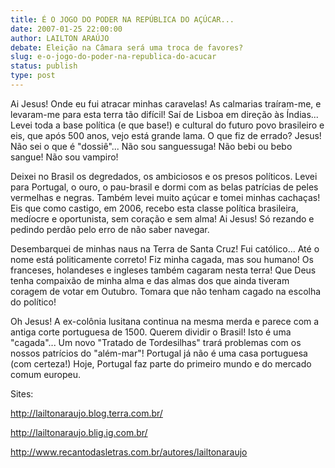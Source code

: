 ```yaml
---
title: É O JOGO DO PODER NA REPÚBLICA DO AÇÚCAR...
date: 2007-01-25 22:00:00
author: LAILTON ARAÚJO
debate: Eleição na Câmara será uma troca de favores?
slug: e-o-jogo-do-poder-na-republica-do-acucar
status: publish 
type: post
---
```


  

Ai Jesus! Onde eu fui atracar minhas caravelas! As calmarias traíram-me, e levaram-me para esta terra tão difícil! Saí de Lisboa em direção às Índias... Levei toda a base política (e que base!) e cultural do futuro povo brasileiro e eis, que após 500 anos, vejo está grande lama. O que fiz de errado? Jesus! Não sei o que é "dossiê"... Não sou sanguessuga! Não bebi ou bebo sangue! Não sou vampiro!  

  

Deixei no Brasil os degredados, os ambiciosos e os presos políticos. Levei para Portugal, o ouro, o pau-brasil e dormi com as belas patrícias de peles vermelhas e negras. Também levei muito açúcar e tomei minhas cachaças! Eis que como castigo, em 2006, recebo esta classe política brasileira, medíocre e oportunista, sem coração e sem alma! Ai Jesus! Só rezando e pedindo perdão pelo erro de não saber navegar.  

  

Desembarquei de minhas naus na Terra de Santa Cruz! Fui católico... Até o nome está politicamente correto! Fiz minha cagada, mas sou humano! Os franceses, holandeses e ingleses também cagaram nesta terra! Que Deus tenha compaixão de minha alma e das almas dos que ainda tiveram coragem de votar em Outubro. Tomara que não tenham cagado na escolha do político!  

  

Oh Jesus! A ex-colônia lusitana continua na mesma merda e parece com a antiga corte portuguesa de 1500. Querem dividir o Brasil! Isto é uma "cagada"... Um novo "Tratado de Tordesilhas" trará problemas com os nossos patrícios do "além-mar"! Portugal já não é uma casa portuguesa (com certeza!) Hoje, Portugal faz parte do primeiro mundo e do mercado comum europeu.  

  

Sites:  

http://lailtonaraujo.blog.terra.com.br/  

http://lailtonaraujo.blig.ig.com.br/  

http://www.recantodasletras.com.br/autores/lailtonaraujo
